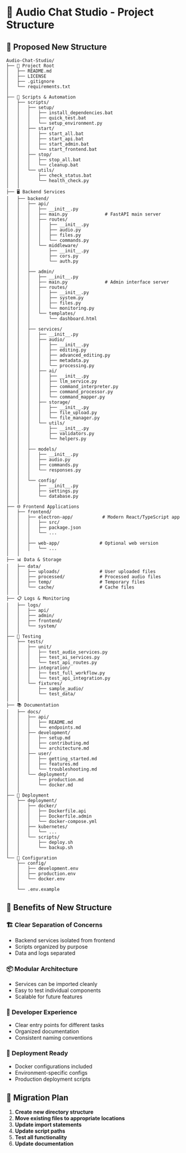 # 📁 Audio Chat Studio - Project Structure

## 🎯 Proposed New Structure

```
Audio-Chat-Studio/
├── 📜 Project Root
│   ├── README.md
│   ├── LICENSE
│   ├── .gitignore
│   └── requirements.txt
│
├── 🚀 Scripts & Automation
│   ├── scripts/
│   │   ├── setup/
│   │   │   ├── install_dependencies.bat
│   │   │   ├── quick_test.bat
│   │   │   └── setup_environment.py
│   │   ├── start/
│   │   │   ├── start_all.bat
│   │   │   ├── start_api.bat
│   │   │   ├── start_admin.bat
│   │   │   └── start_frontend.bat
│   │   ├── stop/
│   │   │   ├── stop_all.bat
│   │   │   └── cleanup.bat
│   │   └── utils/
│   │       ├── check_status.bat
│   │       └── health_check.py
│   │
├── 🖥️ Backend Services
│   ├── backend/
│   │   ├── api/
│   │   │   ├── __init__.py
│   │   │   ├── main.py              # FastAPI main server
│   │   │   ├── routes/
│   │   │   │   ├── __init__.py
│   │   │   │   ├── audio.py
│   │   │   │   ├── files.py
│   │   │   │   └── commands.py
│   │   │   └── middleware/
│   │   │       ├── __init__.py
│   │   │       ├── cors.py
│   │   │       └── auth.py
│   │   │
│   │   ├── admin/
│   │   │   ├── __init__.py
│   │   │   ├── main.py              # Admin interface server
│   │   │   ├── routes/
│   │   │   │   ├── __init__.py
│   │   │   │   ├── system.py
│   │   │   │   ├── files.py
│   │   │   │   └── monitoring.py
│   │   │   └── templates/
│   │   │       └── dashboard.html
│   │   │
│   │   ├── services/
│   │   │   ├── __init__.py
│   │   │   ├── audio/
│   │   │   │   ├── __init__.py
│   │   │   │   ├── editing.py
│   │   │   │   ├── advanced_editing.py
│   │   │   │   ├── metadata.py
│   │   │   │   └── processing.py
│   │   │   ├── ai/
│   │   │   │   ├── __init__.py
│   │   │   │   ├── llm_service.py
│   │   │   │   ├── command_interpreter.py
│   │   │   │   ├── command_processor.py
│   │   │   │   └── command_mapper.py
│   │   │   ├── storage/
│   │   │   │   ├── __init__.py
│   │   │   │   ├── file_upload.py
│   │   │   │   └── file_manager.py
│   │   │   └── utils/
│   │   │       ├── __init__.py
│   │   │       ├── validators.py
│   │   │       └── helpers.py
│   │   │
│   │   ├── models/
│   │   │   ├── __init__.py
│   │   │   ├── audio.py
│   │   │   ├── commands.py
│   │   │   └── responses.py
│   │   │
│   │   └── config/
│   │       ├── __init__.py
│   │       ├── settings.py
│   │       └── database.py
│   │
├── 🌐 Frontend Applications
│   ├── frontend/
│   │   ├── electron-app/           # Modern React/TypeScript app
│   │   │   ├── src/
│   │   │   ├── package.json
│   │   │   └── ...
│   │   │
│   │   ├── web-app/               # Optional web version
│   │   │   └── ...             
│   │
├── 📊 Data & Storage
│   ├── data/
│   │   ├── uploads/               # User uploaded files
│   │   ├── processed/             # Processed audio files
│   │   ├── temp/                  # Temporary files
│   │   └── cache/                 # Cache files
│   │
├── 📋 Logs & Monitoring
│   ├── logs/
│   │   ├── api/
│   │   ├── admin/
│   │   ├── frontend/
│   │   └── system/
│   │
├── 🧪 Testing
│   ├── tests/
│   │   ├── unit/
│   │   │   ├── test_audio_services.py
│   │   │   ├── test_ai_services.py
│   │   │   └── test_api_routes.py
│   │   ├── integration/
│   │   │   ├── test_full_workflow.py
│   │   │   └── test_api_integration.py
│   │   └── fixtures/
│   │       ├── sample_audio/
│   │       └── test_data/
│   │
├── 📚 Documentation
│   ├── docs/
│   │   ├── api/
│   │   │   ├── README.md
│   │   │   └── endpoints.md
│   │   ├── development/
│   │   │   ├── setup.md
│   │   │   ├── contributing.md
│   │   │   └── architecture.md
│   │   ├── user/
│   │   │   ├── getting_started.md
│   │   │   ├── features.md
│   │   │   └── troubleshooting.md
│   │   └── deployment/
│   │       ├── production.md
│   │       └── docker.md
│   │
├── 🐳 Deployment
│   ├── deployment/
│   │   ├── docker/
│   │   │   ├── Dockerfile.api
│   │   │   ├── Dockerfile.admin
│   │   │   └── docker-compose.yml
│   │   ├── kubernetes/
│   │   │   └── ...
│   │   └── scripts/
│   │       ├── deploy.sh
│   │       └── backup.sh
│   │
└── 🔧 Configuration
    ├── config/
    │   ├── development.env
    │   ├── production.env
    │   └── docker.env
    │
    └── .env.example
```

## 🎯 Benefits of New Structure

### 🏗️ **Clear Separation of Concerns**
- Backend services isolated from frontend
- Scripts organized by purpose
- Data and logs separated

### 📦 **Modular Architecture**
- Services can be imported cleanly
- Easy to test individual components
- Scalable for future features

### 🚀 **Developer Experience**
- Clear entry points for different tasks
- Organized documentation
- Consistent naming conventions

### 🔧 **Deployment Ready**
- Docker configurations included
- Environment-specific configs
- Production deployment scripts

## 🎯 Migration Plan

1. **Create new directory structure**
2. **Move existing files to appropriate locations**
3. **Update import statements**
4. **Update script paths**
5. **Test all functionality**
6. **Update documentation**